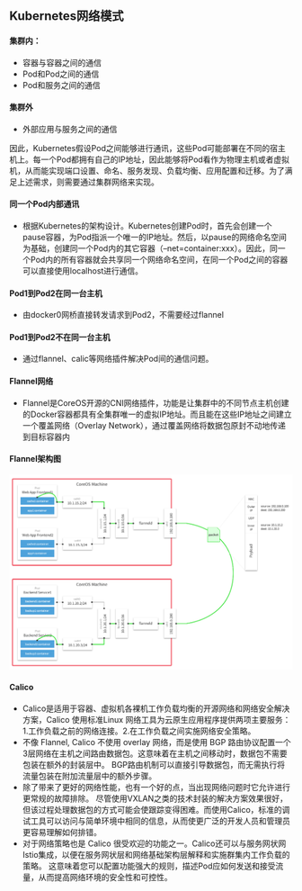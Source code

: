 ## Kubernetes网络模式
#### 集群内：
* 容器与容器之间的通信
* Pod和Pod之间的通信
* Pod和服务之间的通信
#### 集群外
* 外部应用与服务之间的通信

因此，Kubernetes假设Pod之间能够进行通讯，这些Pod可能部署在不同的宿主机上。每一个Pod都拥有自己的IP地址，因此能够将Pod看作为物理主机或者虚拟机，从而能实现端口设置、命名、服务发现、负载均衡、应用配置和迁移。为了满足上述需求，则需要通过集群网络来实现。

####  同一个Pod内部通讯  
* 根据Kubernetes的架构设计。Kubernetes创建Pod时，首先会创建一个pause容器，为Pod指派一个唯一的IP地址。然后，以pause的网络命名空间为基础，创建同一个Pod内的其它容器（–net=container:xxx）。因此，同一个Pod内的所有容器就会共享同一个网络命名空间，在同一个Pod之间的容器可以直接使用localhost进行通信。

#### Pod1到Pod2在同一台主机
* 由docker0网桥直接转发请求到Pod2，不需要经过flannel

#### Pod1到Pod2不在同一台主机
* 通过flannel、calic等网络插件解决Pod间的通信问题。
#### Flannel网络
* Flannel是CoreOS开源的CNI网络插件，功能是让集群中的不同节点主机创建的Docker容器都具有全集群唯一的虚拟IP地址。而且能在这些IP地址之间建立一个覆盖网络（Overlay Network），通过覆盖网络将数据包原封不动地传递到目标容器内
#### Flannel架构图
![imges](https://github.com/cuiziwenn/imgesfile/blob/master/flannel%E7%BD%91%E7%BB%9C.png)
#### Calico
* Calico是适用于容器、虚拟机各裸机工作负载均衡的开源网络和网络安全解决方案，Calico 使用标准Linux 网络工具为云原生应用程序提供两项主要服务：1.工作负载之前的网络连接。2.在工作负载之间实施网络安全策略。
* 不像 Flannel, Calico 不使用 overlay 网络，而是使用 BGP 路由协议配置一个3层网络在主机之间路由数据包。这意味着在主机之间移动时，数据包不需要包装在额外的封装层中。 BGP路由机制可以直接引导数据包，而无需执行将流量包装在附加流量层中的额外步骤。
* 除了带来了更好的网络性能，也有一个好的点，当出现网络问题时它允许进行更常规的故障排除。 尽管使用VXLAN之类的技术封装的解决方案效果很好，但该过程处理数据包的方式可能会使跟踪变得困难。而使用Calico，标准的调试工具可以访问与简单环境中相同的信息，从而使更广泛的开发人员和管理员更容易理解如何排错。
* 对于网络策略也是 Calico 很受欢迎的功能之一。Calico还可以与服务网状网Istio集成，以便在服务网状层和网络基础架构层解释和实施群集内工作负载的策略。 这意味着您可以配置功能强大的规则，描述Pod应如何发送和接受流量，从而提高网络环境的安全性和可控性。
